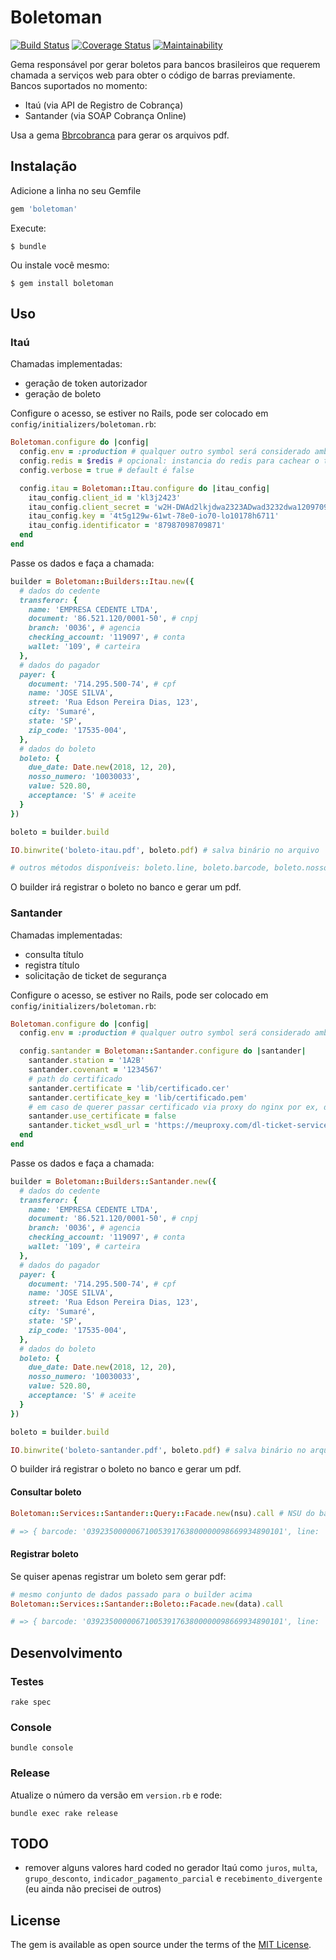 # Boletoman

[![Build Status](https://travis-ci.org/glaucocustodio/boletoman.svg?branch=master)](https://travis-ci.org/glaucocustodio/boletoman)
[![Coverage Status](https://coveralls.io/repos/github/glaucocustodio/boletoman/badge.svg?branch=master)](https://coveralls.io/github/glaucocustodio/boletoman?branch=master)
[![Maintainability](https://api.codeclimate.com/v1/badges/6a6e93fd235ef8aa1a8a/maintainability)](https://codeclimate.com/github/glaucocustodio/boletoman/maintainability)

Gema responsável por gerar boletos para bancos brasileiros que requerem chamada a serviços web para obter o código de barras previamente. Bancos suportados no momento:

- Itaú (via API de Registro de Cobrança)
- Santander (via SOAP Cobrança Online)

Usa a gema [Bbrcobranca](https://github.com/adimplere/bbrcobranca) para gerar os arquivos pdf.

## Instalação

Adicione a linha no seu Gemfile

```ruby
gem 'boletoman'
```

Execute:

    $ bundle

Ou instale você mesmo:

    $ gem install boletoman

## Uso

### Itaú

Chamadas implementadas:

- geração de token autorizador
- geração de boleto

Configure o acesso, se estiver no Rails, pode ser colocado em `config/initializers/boletoman.rb`:

```ruby
Boletoman.configure do |config|
  config.env = :production # qualquer outro symbol será considerado ambiente de desenvolvimento
  config.redis = $redis # opcional: instancia do redis para cachear o token
  config.verbose = true # default é false

  config.itau = Boletoman::Itau.configure do |itau_config|
    itau_config.client_id = 'kl3j2423'
    itau_config.client_secret = 'w2H-DWAd2lkjdwa2323ADwad3232dwa1209709lj1l098jUUy2fb9XlsrQ2'
    itau_config.key = '4t5g129w-61wt-78e0-io70-lo10178h6711'
    itau_config.identificator = '87987098709871'
  end
end
```

Passe os dados e faça a chamada:

```ruby
builder = Boletoman::Builders::Itau.new({
  # dados do cedente
  transferor: {
    name: 'EMPRESA CEDENTE LTDA',
    document: '86.521.120/0001-50', # cnpj
    branch: '0036', # agencia
    checking_account: '119097', # conta
    wallet: '109', # carteira
  },
  # dados do pagador
  payer: {
    document: '714.295.500-74', # cpf
    name: 'JOSE SILVA',
    street: 'Rua Edson Pereira Dias, 123',
    city: 'Sumaré',
    state: 'SP',
    zip_code: '17535-004',
  },
  # dados do boleto
  boleto: {
    due_date: Date.new(2018, 12, 20),
    nosso_numero: '10030033',
    value: 520.80,
    acceptance: 'S' # aceite
  }
})

boleto = builder.build

IO.binwrite('boleto-itau.pdf', boleto.pdf) # salva binário no arquivo

# outros métodos disponíveis: boleto.line, boleto.barcode, boleto.nosso_numero
```

O builder irá registrar o boleto no banco e gerar um pdf.

### Santander

Chamadas implementadas:

- consulta título
- registra título
- solicitação de ticket de segurança

Configure o acesso, se estiver no Rails, pode ser colocado em `config/initializers/boletoman.rb`:

```ruby
Boletoman.configure do |config|
  config.env = :production # qualquer outro symbol será considerado ambiente de desenvolvimento

  config.santander = Boletoman::Santander.configure do |santander|
    santander.station = '1A2B'
    santander.covenant = '1234567'
    # path do certificado
    santander.certificate = 'lib/certificado.cer'
    santander.certificate_key = 'lib/certificado.pem'
    # em caso de querer passar certificado via proxy do nginx por ex, defina:
    santander.use_certificate = false
    santander.ticket_wsdl_url = 'https://meuproxy.com/dl-ticket-services/TicketEndpointService/TicketEndpointService.wsdl'
  end
end
```

Passe os dados e faça a chamada:

```ruby
builder = Boletoman::Builders::Santander.new({
  # dados do cedente
  transferor: {
    name: 'EMPRESA CEDENTE LTDA',
    document: '86.521.120/0001-50', # cnpj
    branch: '0036', # agencia
    checking_account: '119097', # conta
    wallet: '109', # carteira
  },
  # dados do pagador
  payer: {
    document: '714.295.500-74', # cpf
    name: 'JOSE SILVA',
    street: 'Rua Edson Pereira Dias, 123',
    city: 'Sumaré',
    state: 'SP',
    zip_code: '17535-004',
  },
  # dados do boleto
  boleto: {
    due_date: Date.new(2018, 12, 20),
    nosso_numero: '10030033',
    value: 520.80,
    acceptance: 'S' # aceite
  }
})

boleto = builder.build

IO.binwrite('boleto-santander.pdf', boleto.pdf) # salva binário no arquivo
```

O builder irá registrar o boleto no banco e gerar um pdf.

#### Consultar boleto

```ruby
Boletoman::Services::Santander::Query::Facade.new(nsu).call # NSU do banco

# => { barcode: '03923500000671005391763800000098669934890101', line: '0317176380000009866399934952350000067610058901' }
```

#### Registrar boleto

Se quiser apenas registrar um boleto sem gerar pdf:

```ruby
# mesmo conjunto de dados passado para o builder acima
Boletoman::Services::Santander::Boleto::Facade.new(data).call

# => { barcode: '03923500000671005391763800000098669934890101', line: '0317176380000009866399934952350000067610058901', nosso_numero: '12345678', nsu: '456789', ticket: '/XPwu7tJ6CgbTWIGNtW7gO7GH/orhi0IjLOzzs70r+RVJlOUYQJyzXpR3k30RPxv5SlJU9/mN/P+Aw0vzA/JGmLqAF...' }
```

## Desenvolvimento

### Testes

`rake spec`

### Console

`bundle console`

### Release

Atualize o número da versão em `version.rb` e rode:

`bundle exec rake release`

## TODO

- remover alguns valores hard coded no gerador Itaú como `juros`, `multa`, `grupo_desconto`, `indicador_pagamento_parcial` e `recebimento_divergente` (eu ainda não precisei de outros)

## License

The gem is available as open source under the terms of the [MIT License](https://opensource.org/licenses/MIT).
